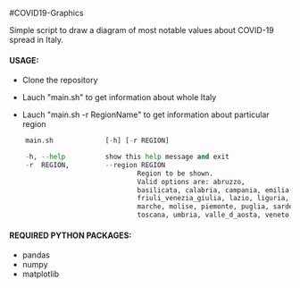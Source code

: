 #COVID19-Graphics

Simple script to draw a diagram of most notable values about COVID-19 spread in Italy.

#### USAGE: 
- Clone the repository

-  Lauch "main.sh" to get information about whole Italy 

- Lauch "main.sh -r RegionName" to get information about particular region


```python
	main.sh  			[-h] [-r REGION]

	-h, --help			show this help message and exit
	-r  REGION, 		--region REGION
								Region to be shown. 
								Valid options are: abruzzo,
								basilicata, calabria, campania, emilia-romagna,
								friuli_venezia_giulia, lazio, liguria, lombardia,
								marche, molise, piemonte, puglia, sardegna, sicilia,
								toscana, umbria, valle_d_aosta, veneto, bolzano_trento
```


#### REQUIRED PYTHON PACKAGES: 
- pandas
- numpy
- matplotlib
